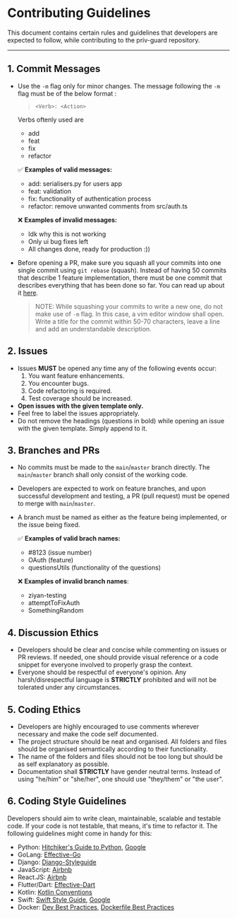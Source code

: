 # Contributing Guidelines

This document contains certain rules and guidelines that developers are expected to follow, while contributing to the priv-guard repository.

---

## 1. Commit Messages

- Use the `-m` flag only for minor changes. The message following the `-m` flag must be of the below format :

  > `<Verb>: <Action>`

  Verbs oftenly used are

  - add
  - feat
  - fix
  - refactor

  :white_check_mark: **Examples of valid messages:**

  - add: serialisers.py for users app
  - feat: validation
  - fix: functionality of authentication process
  - refactor: remove unwanted comments from src/auth.ts

  :x: **Examples of invalid messages:**

  - Idk why this is not working
  - Only ui bug fixes left
  - All changes done, ready for production :))

- Before opening a PR, make sure you squash all your commits into one single commit using `git rebase` (squash). Instead of having 50 commits that describe 1 feature implementation, there must be one commit that describes everything that has been done so far. You can read up about it [here](https://www.internalpointers.com/post/squash-commits-into-one-git).
  > NOTE: While squashing your commits to write a new one, do not make use of `-m` flag. In this case, a vim editor window shall open. Write a title for the commit within 50-70 characters, leave a line and add an understandable description.

## 2. Issues

- Issues **MUST** be opened any time any of the following events occur:
  1. You want feature enhancements.
  2. You encounter bugs.
  3. Code refactoring is required.
  4. Test coverage should be increased.
- **Open issues with the given template only.**
- Feel free to label the issues appropriately.
- Do not remove the headings (questions in bold) while opening an issue with the given template. Simply append to it.

## 3. Branches and PRs

- No commits must be made to the `main`/`master` branch directly. The `main`/`master` branch shall only consist of the working code.
- Developers are expected to work on feature branches, and upon successful development and testing, a PR (pull request) must be opened to merge with `main`/`master`.
- A branch must be named as either as the feature being implemented, or the issue being fixed.

  :white_check_mark: **Examples of valid brach names:**

  - #8123 (issue number)
  - OAuth (feature)
  - questionsUtils (functionality of the questions)

  :x: **Examples of invalid branch names**:

  - ziyan-testing
  - attemptToFixAuth
  - SomethingRandom

## 4. Discussion Ethics

- Developers should be clear and concise while commenting on issues or PR reviews. If needed, one should provide visual reference or a code snippet for everyone involved to properly grasp the context.
- Everyone should be respectful of everyone's opinion. Any harsh/disrespectful language is **STRICTLY** prohibited and will not be tolerated under any circumstances.

## 5. Coding Ethics

- Developers are highly encouraged to use comments wherever necessary and make the code self documented.
- The project structure should be neat and organised. All folders and files should be organised semantically according to their functionality.
- The name of the folders and files should not be too long but should be as self explanatory as possible.
- Documentation shall **STRICTLY** have gender neutral terms. Instead of using "he/him" or "she/her", one should use "they/them" or "the user".

## 6. Coding Style Guidelines

Developers should aim to write clean, maintainable, scalable and testable code. If your code is not testable, that means, it's time to refactor it. The following guidelines might come in handy for this:

- Python: [Hitchiker's Guide to Python](https://docs.python-guide.org/writing/style/), [Google](https://github.com/google/styleguide/blob/gh-pages/pyguide.md)
- GoLang: [Effective-Go](https://golang.org/doc/effective_go.html)
- Django: [Django-Styleguide](https://github.com/HackSoftware/Django-Styleguide)
- JavaScript: [Airbnb](https://github.com/airbnb/javascript)
- React.JS: [Airbnb](https://github.com/airbnb/javascript/tree/master/react)
- Flutter/Dart: [Effective-Dart](https://dart.dev/guides/language/effective-dart)
- Kotlin: [Kotlin Conventions](https://kotlinlang.org/docs/reference/coding-conventions.html)
- Swift: [Swift Style Guide](https://github.com/github/swift-style-guide), [Google](https://google.github.io/swift/)
- Docker: [Dev Best Practices](https://docs.docker.com/develop/), [Dockerfile Best Practices](https://docs.docker.com/develop/develop-images/dockerfile_best-practices/)
